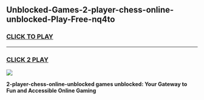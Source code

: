 
## Unblocked-Games-2-player-chess-online-unblocked-Play-Free-nq4to
<h3>
<a href="https://premium76.site?title=2-player-chess-online-unblocked&ref=18A1">CLICK TO PLAY</a></h3>
<hr>

<h3>
<a href="https://premium76.site?title=2-player-chess-online-unblocked&ref=18A1">CLICK 2 PLAY</a>
  
</h3>

<a href="https://premium76.site?title=2-player-chess-online-unblocked&ref=18A1"><img src="https://clearcache.store/games.png"></a>


**2-player-chess-online-unblocked games unblocked: Your Gateway to Fun and Accessible Online Gaming**
